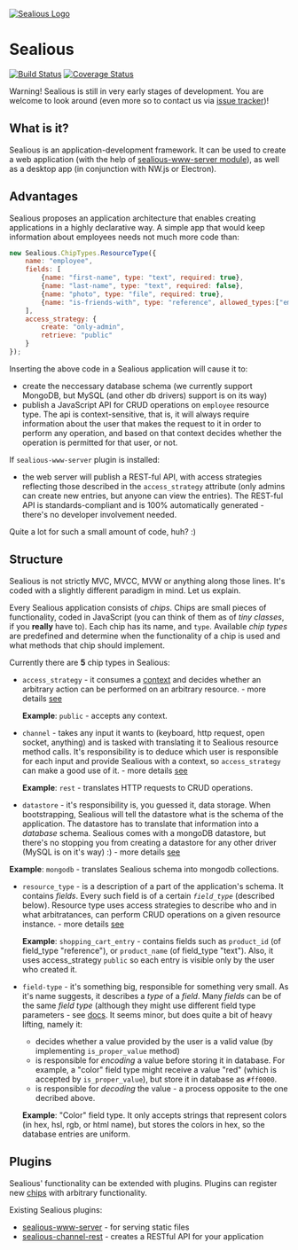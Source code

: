[![Sealious Logo](https://cldup.com/ggbys1XotB.png)](http://sealious.github.io/)

Sealious 
==========
[![Build Status](https://travis-ci.org/Sealious/sealious.svg?branch=next)](https://travis-ci.org/Sealious/sealious) [![Coverage Status](https://coveralls.io/repos/Sealious/sealious/badge.svg?branch=next&service=github)](https://coveralls.io/github/Sealious/sealious?branch=next)

Warning! Sealious is still in very early stages of development. You are welcome to look around (even more so to contact us via [issue tracker](https://github.com/Sealious/Sealious/issues))!

What is it?
----------
Sealious is an application-development framework. It can be used to create a web application (with the help of [sealious-www-server module](https://github.com/Sealious/sealious-www-server)), as well as a desktop app (in conjunction with NW.js or Electron).

Advantages
----------
Sealious proposes an application architecture that enables creating applications in a highly declarative way. A simple app that would keep information about employees needs not much more code than: 

```js
new Sealious.ChipTypes.ResourceType({
	name: "employee",
	fields: [
		{name: "first-name", type: "text", required: true},
		{name: "last-name", type: "text", required: false}, 
		{name: "photo", type: "file", required: true},
		{name: "is-friends-with", type: "reference", allowed_types:["employee"]}
	],
	access_strategy: {
		create: "only-admin",
		retrieve: "public"
	}
});
```

Inserting the above code in a Sealious application will cause it to:

* create the neccessary database schema (we currently support MongoDB, but MySQL (and other db drivers) support is on its way)
* publish a JavaScript API for CRUD operations on `employee` resource type. The api is context-sensitive, that is, it will always require information about the user that makes the request to it in order to perform any operation, and based on that context decides whether the operation is permitted for that user, or not.

If `sealious-www-server` plugin is installed:
* the web server will publish a REST-ful API, with access strategies reflecting those described in the `access_strategy` attribute (only admins can create new entries, but anyone can view the entries). The REST-ful API is standards-compliant and is 100% automatically generated - there's no developer involvement needed.

Quite a lot for such a small amount of code, huh? :)


Structure
---------

Sealious is not strictly MVC, MVCC, MVW or anything along those lines. It's coded with a slightly different paradigm in mind. Let us explain.

Every Sealious application consists of *chips*. Chips are small pieces of functionality, coded in JavaScript (you can think of them as of *tiny classes*, if you **really** have to). Each chip has its name, and `type`. Available *chip types* are predefined and determine when the functionality of a chip is used and what methods that chip should implement.

Currently there are **5** chip types in Sealious:

  * `access_strategy` - it consumes a [context](#todo_context) and decides whether an arbitrary action can be performed on an arbitrary resource. - more details [see](https://github.com/Sealious/Sealious/blob/dev/docs/reference.md#access-strategy)
    
    **Example**: `public` - accepts any context.

  * `channel` - takes any input it wants to (keyboard, http request, open socket, anything) and is tasked with translating it to Sealious resource method calls. It's responsibility is to deduce which user is responsible for each input and provide Sealious with a context, so `access_strategy` can make a good use of it. - more details [see](https://github.com/Sealious/Sealious/blob/dev/docs/reference.md#channel)
    
    **Example**: `rest` - translates HTTP requests to CRUD operations.

  * `datastore` - it's responsibility is, you guessed it, data storage. When bootstrapping, Sealious will tell the datastore what is the schema of the application. The datastore has to translate that information into a *database* schema. Sealious comes with a mongoDB datastore, but there's no stopping you from creating a datastore for any other driver (MySQL is on it's way) :) - more details [see](https://github.com/Sealious/Sealious/blob/dev/docs/reference.md#datastore)
   
   **Example**: `mongodb` - translates Sealious schema into mongodb collections.

  * `resource_type` - is a description of a part of the application's schema. It contains *fields*. Every such field is of a certain *`field_type`* (described below). Resource type uses access strategies to describe who and in what arbitratances, can perform CRUD operations on a given resource instance. - more details [see](https://github.com/Sealious/Sealious/blob/dev/docs/reference.md#resource-type)
  
    **Example**: `shopping_cart_entry` - contains fields such as `product_id` (of field_type "reference"), or `product_name` (of field_type "text"). Also, it uses access_strategy `public` so each entry is visible only by the user who created it.
    
  * `field-type` - it's something big, responsible for something very small. As it's name suggests, it describes a *type* of a *field*. Many *fields* can be of the same *field type* (although they might use different field type parameters - see [docs](https://github.com/Sealious/Sealious/blob/dev/docs/reference.md#field-type). It seems minor, but does quite a bit of heavy lifting, namely it:
	- decides whether a value provided by the user is a valid value (by implementing `is_proper_value` method)
	- is responsible for *encoding* a value before storing it in database. For example, a "color" field type might receive a value "red" (which is accepted by `is_proper_value`), but store it in database as `#ff0000`.
	- is responsible for *decoding* the value - a process opposite to the one decribed above.

    **Example**: "Color" field type. It only accepts strings that represent colors (in hex, hsl, rgb, or html name), but stores the colors in hex, so the database entries are uniform.

Plugins
-------

Sealious' functionality can be extended with plugins. Plugins can register new [chips](https://github.com/Sealious/Sealious/blob/dev/README.md#structure) with arbitrary functionality.

Existing Sealious plugins:

* [sealious-www-server](https://github.com/Sealious/sealious-www-server) - for serving static files
* [sealious-channel-rest](https://github.com/Sealious/sealious-channel-rest) - creates a RESTful API for your application
